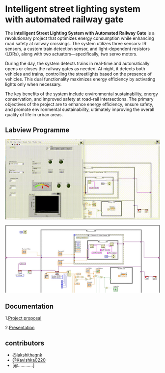 
# Intelligent street lighting system with automated railway gate

The **Intelligent Street Lighting System with Automated Railway Gate** is a revolutionary project that optimizes energy consumption while enhancing road safety at railway crossings. The system utilizes three sensors: IR sensors, a custom train detection sensor, and light-dependent resistors (LDRs), along with two actuators—specifically, two servo motors.

During the day, the system detects trains in real-time and automatically opens or closes the railway gates as needed. At night, it detects both vehicles and trains, controlling the streetlights based on the presence of vehicles. This dual functionality maximizes energy efficiency by activating lights only when necessary.

The key benefits of the system include environmental sustainability, energy conservation, and improved safety at road-rail intersections. The primary objectives of the project are to enhance energy efficiency, ensure safety, and promote environmental sustainability, ultimately improving the overall quality of life in urban areas.



## Labview Programme

![Project Demo](media/gif.gif)

![Programme Screenshot](https://github.com/lakshithagnk/Intelligent-street-lighting-system-with-automated-railway-gate/blob/9b6adb8e3f8819cd6559b3688911d829fb94e5a9/media/img02.jpg)
## Documentation

1.[Project proposal](https://github.com/lakshithagnk/Intelligent-street-lighting-system-with-automated-railway-gate/blob/7f1377ed28ba61c634a0d788b992cb2b3169ee58/media/Project_Proposal.pdf)

2.[Presentation](https://github.com/lakshithagnk/Intelligent-street-lighting-system-with-automated-railway-gate/blob/7f1377ed28ba61c634a0d788b992cb2b3169ee58/media/Intelligent%20Street%20Light%20System%20presentation.pptx)



## contributors

- [@lakshithagnk](https://github.com/lakshithagnk)
- [@Kavishka0220](https://github.com/Kavishka0220)
- [@............]

